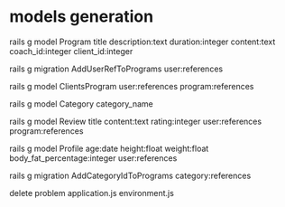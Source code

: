# models generation 
rails g model Program title description:text duration:integer content:text coach_id:integer client_id:integer

rails g migration AddUserRefToPrograms user:references

<!-- rails g migration ClientsProgram user:references program:references -->
rails g model ClientsProgram user:references program:references

rails g model Category category_name

rails g model Review title content:text rating:integer user:references program:references

rails g model Profile age:date height:float weight:float body_fat_percentage:integer user:references

rails g migration AddCategoryIdToPrograms category:references



delete problem 
application.js 
environment.js